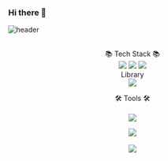 ### Hi there 👋

<!--
**romingoon/romingoon** is a ✨ _special_ ✨ repository because its `README.md` (this file) appears on your GitHub profile.

Here are some ideas to get you started:

- 🔭 I’m currently working on ...
- 🌱 I’m currently learning ...
- 👯 I’m looking to collaborate on ...
- 🤔 I’m looking for help with ...
- 💬 Ask me about ...
- 📫 How to reach me: ...
- 😄 Pronouns: ...
- ⚡ Fun fact: ...
-->

![header](https://capsule-render.vercel.app/api?type=wave&color=auto&height=300&section=header&text=Romingoon%Github&fontSize=90)

<div align='center'>
<br>
  📚 Tech Stack 📚<br>
    <img src="https://img.shields.io/badge/JavaScript-F7DF1E?style=flat&logo=javascript&logoColor=white"/>
        <img src="https://img.shields.io/badge/TypeScript-3178C6?style=flat&logo=typescript&logoColor=white"/>
        <img src="https://img.shields.io/badge/MySQL-4479A1?style=flat&logo=mysql&logoColor=white"/>
        <br>
  Library<br>
        <img src="https://img.shields.io/badge/React-61DAFB?style=flat&logo=react&logoColor=white"/>
  
        


🛠 Tools 🛠
<br><br>
  <img src="https://img.shields.io/badge/Visual Studio Code-007ACC?style=flat&logo=visualstudiocode&logoColor=white"/>
  
</div>
<div align="center">
<img src="https://github-readme-stats.vercel.app/api/top-langs/?username=romingoon&layout=compact"><br><br>
<img src="https://github-readme-stats.vercel.app/api?username=romingoon&show_icons=true">

</div>
